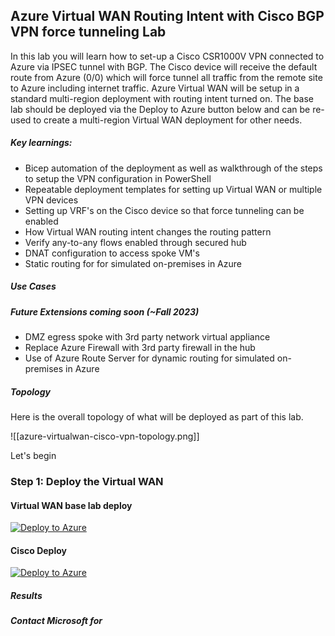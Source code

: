 
## Azure Virtual WAN Routing Intent with Cisco BGP VPN force tunneling Lab

In this lab you will learn how to set-up a Cisco CSR1000V VPN connected to Azure via IPSEC tunnel with BGP. The Cisco device will receive the default route from Azure (0/0) which will force tunnel all traffic from the remote site to Azure including internet traffic. Azure Virtual WAN will be setup in a standard multi-region deployment with routing intent turned on. The base lab should be deployed via the Deploy to Azure button below and can be re-used to create a multi-region Virtual WAN deployment for other needs.

##### Key learnings:
- Bicep automation of the deployment as well as walkthrough of the steps to setup the VPN configuration in PowerShell
- Repeatable deployment templates for setting up Virtual WAN or multiple VPN devices
- Setting up VRF's on the Cisco device so that force tunneling can be enabled
- How Virtual WAN routing intent changes the routing pattern
- Verify any-to-any flows enabled through secured hub
- DNAT configuration to access spoke VM's
- Static routing for for simulated on-premises in Azure

##### Use Cases


##### Future Extensions coming soon (~Fall 2023)
- DMZ egress spoke with 3rd party network virtual appliance
- Replace Azure Firewall with 3rd party firewall in the hub
- Use of Azure Route Server for dynamic routing for simulated on-premises in Azure


##### Topology

Here is the overall topology of what will be deployed as part of this lab.

![[azure-virtualwan-cisco-vpn-topology.png]]

Let's begin

### Step 1: Deploy the Virtual WAN

#### Virtual WAN base lab deploy

[![Deploy to Azure](https://aka.ms/deploytoazurebutton)](https://portal.azure.com/#create/Microsoft.Template/uri/https%3A%2F%2Fraw.githubusercontent.com%2Fbcosden%2Fazure-cisco-bgp-lab%2Fmaster%2Fvwan-arm%2Fvwan.json)



#### Cisco Deploy

[![Deploy to Azure](https://aka.ms/deploytoazurebutton)](https://portal.azure.com/#create/Microsoft.Template/uri/https%3A%2F%2Fraw.githubusercontent.com%2Fbcosden%2Fazure-cisco-bgp-lab%2Fmaster%2Fcisco-arm%2Fcisco.json)



##### Results


##### Contact Microsoft for



